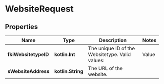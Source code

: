 
# WebsiteRequest

## Properties
Name | Type | Description | Notes
------------ | ------------- | ------------- | -------------
**fkiWebsitetypeID** | **kotlin.Int** | The unique ID of the Websitetype.  Valid values:  |Value|Description| |-|-| |1|Website| |2|Twitter| |3|Facebook| |4|Survey| | 
**sWebsiteAddress** | **kotlin.String** | The URL of the website. | 



